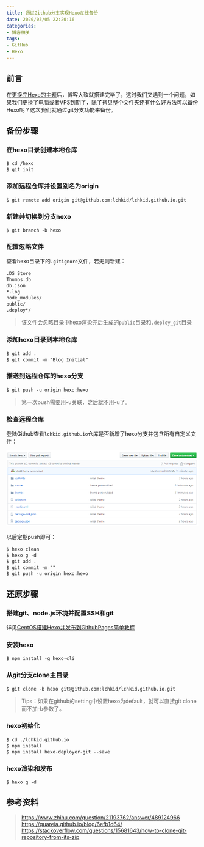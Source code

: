 ```yaml
---
title: 通过Github分支实现Hexo在线备份
date: 2020/03/05 22:20:16
categories:
- 博客相关
tags:
- GitHub
- Hexo
---
```


## 前言

在[更换完Hexo的主题](/2020/Hexo更换Next主题/)后，博客大致就搭建完毕了，这时我们又遇到一个问题，如果我们更换了电脑或者VPS到期了，除了拷贝整个文件夹还有什么好方法可以备份Hexo呢？这次我们就通过git分支功能来备份。



## 备份步骤

### 在hexo目录创建本地仓库

```shell
$ cd /hexo
$ git init
```

<!-- more -->

### 添加远程仓库并设置别名为origin

```shell
$ git remote add origin git@github.com:lchkid/lchkid.github.io.git
```

### 新建并切换到分支hexo

```shell
$ git branch -b hexo
```

### 配置忽略文件

查看hexo目录下的`.gitignore`文件，若无则新建：

```
.DS_Store
Thumbs.db
db.json
*.log
node_modules/
public/
.deploy*/
```

> 该文件会忽略目录中hexo渲染完后生成的`public`目录和`.deploy_git`目录

### 添加hexo目录到本地仓库

```shell
$ git add .
$ git commit -m "Blog Initial"
```

### 推送到远程仓库的hexo分支

```shell
$ git push -u origin hexo:hexo
```

> 第一次push需要用-u关联，之后就不用-u了。

### 检查远程仓库

登陆Github查看`lchkid.github.io`仓库是否新增了hexo分支并包含所有自定义文件：

![](/images/2020/0305/github%E5%88%86%E6%94%AF%E6%88%AA%E5%9B%BE.png)

以后定期push即可：

```shell
$ hexo clean
$ hexo g -d
$ git add .
$ git commit -m ""
$ git push -u origin hexo:hexo
```





## 还原步骤

### 搭建git、node.js环境并配置SSH和git

详见[CentOS搭建Hexo并发布到GithubPages简单教程](/2020/03/05/CentOS搭建Hexo并发布到GithubPages简单教程)

### 安装hexo

```shell
$ npm install -g hexo-cli
```

### 从git分支clone主目录

```shell
$ git clone -b hexo git@github.com:lchkid/lchkid.github.io.git
```

> Tips：如果在github的setting中设置hexo为default，就可以直接git clone而不加-b参数了。

### hexo初始化

```shell
$ cd ./lchkid.github.io
$ npm install
$ npm install hexo-deployer-git --save
```

### hexo渲染和发布

```shell
$ hexo g -d
```





## 参考资料

>https://www.zhihu.com/question/21193762/answer/489124966
>https://quareia.github.io/blog/6efb1d64/
>https://stackoverflow.com/questions/15681643/how-to-clone-git-repository-from-its-zip